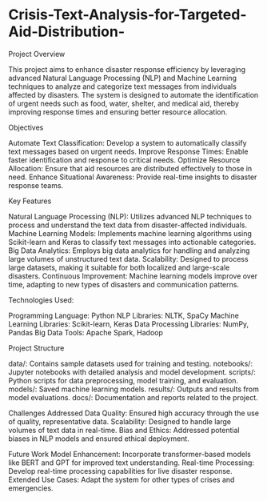 # Crisis-Text-Analysis-for-Targeted-Aid-Distribution-

Project Overview

This project aims to enhance disaster response efficiency by leveraging advanced Natural Language Processing (NLP) and Machine Learning techniques to analyze and categorize text messages from individuals affected by disasters. The system is designed to automate the identification of urgent needs such as food, water, shelter, and medical aid, thereby improving response times and ensuring better resource allocation.

Objectives

Automate Text Classification: Develop a system to automatically classify text messages based on urgent needs.
Improve Response Times: Enable faster identification and response to critical needs.
Optimize Resource Allocation: Ensure that aid resources are distributed effectively to those in need.
Enhance Situational Awareness: Provide real-time insights to disaster response teams.

Key Features

Natural Language Processing (NLP): Utilizes advanced NLP techniques to process and understand the text data from disaster-affected individuals.
Machine Learning Models: Implements machine learning algorithms using Scikit-learn and Keras to classify text messages into actionable categories.
Big Data Analytics: Employs big data analytics for handling and analyzing large volumes of unstructured text data.
Scalability: Designed to process large datasets, making it suitable for both localized and large-scale disasters.
Continuous Improvement: Machine learning models improve over time, adapting to new types of disasters and communication patterns.

Technologies Used: 

Programming Language: Python
NLP Libraries: NLTK, SpaCy
Machine Learning Libraries: Scikit-learn, Keras
Data Processing Libraries: NumPy, Pandas
Big Data Tools: Apache Spark, Hadoop

Project Structure

data/: Contains sample datasets used for training and testing.
notebooks/: Jupyter notebooks with detailed analysis and model development.
scripts/: Python scripts for data preprocessing, model training, and evaluation.
models/: Saved machine learning models.
results/: Outputs and results from model evaluations.
docs/: Documentation and reports related to the project.

Challenges Addressed
Data Quality: Ensured high accuracy through the use of quality, representative data.
Scalability: Designed to handle large volumes of text data in real-time.
Bias and Ethics: Addressed potential biases in NLP models and ensured ethical deployment.

Future Work
Model Enhancement: Incorporate transformer-based models like BERT and GPT for improved text understanding.
Real-time Processing: Develop real-time processing capabilities for live disaster response.
Extended Use Cases: Adapt the system for other types of crises and emergencies.
